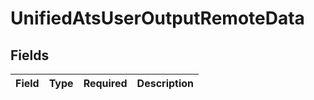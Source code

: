 # UnifiedAtsUserOutputRemoteData


## Fields

| Field       | Type        | Required    | Description |
| ----------- | ----------- | ----------- | ----------- |